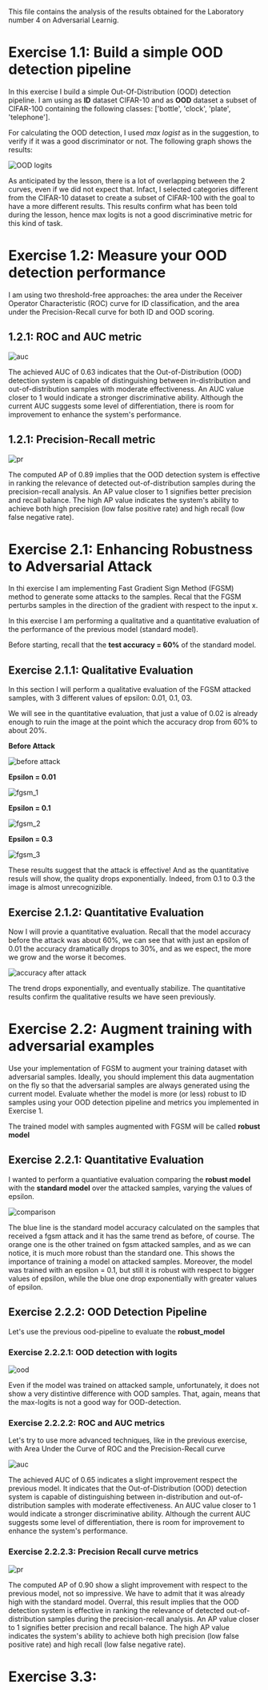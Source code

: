 This file contains the analysis of the results obtained for the Laboratory number 4 on Adversarial Learnig. 

# Exercise 1.1: Build a simple OOD detection pipeline

In this exercise I build a simple Out-Of-Distribution (OOD) detection pipeline. 
I am using as **ID** dataset CIFAR-10 and as **OOD** dataset a subset of CIFAR-100 containing the following classes: ['bottle', 'clock', 'plate', 'telephone'].

For calculating the OOD detection, I used *max logist* as in the suggestion, to verify if it was a good discriminator or not. 
The following graph shows the results: 

![OOD logits](https://github.com/salahjebali/DeepLearningApplications_labs/blob/main/lab4/results/ex_1_ood_logits.png)

As anticipated by the lesson, there is a lot of overlapping between the 2 curves, even if we did not expect that. 
Infact, I selected categories different from the CIFAR-10 dataset to create a subset of CIFAR-100 with the goal to have a more different results. 
This results confirm what has been told during the lesson, hence max logits is not a good discriminative metric for this kind of task.

# Exercise 1.2: Measure your OOD detection performance

I am using two threshold-free approaches: the area under the Receiver Operator Characteristic (ROC) curve for ID classification, and the area under the Precision-Recall curve for both ID and OOD scoring.

## 1.2.1: ROC and AUC metric

![auc](https://github.com/salahjebali/DeepLearningApplications_labs/blob/main/lab4/results/ex_1_auc.png)

The achieved AUC of 0.63 indicates that the Out-of-Distribution (OOD) detection system is capable of distinguishing between in-distribution and out-of-distribution samples with moderate effectiveness. 
An AUC value closer to 1 would indicate a stronger discriminative ability. 
Although the current AUC suggests some level of differentiation, there is room for improvement to enhance the system's performance.

## 1.2.1: Precision-Recall metric 

![pr](https://github.com/salahjebali/DeepLearningApplications_labs/blob/main/lab4/results/ex_1_pr.png)

The computed AP of 0.89 implies that the OOD detection system is effective in ranking the relevance of detected out-of-distribution samples during the precision-recall analysis.
An AP value closer to 1 signifies better precision and recall balance. 
The high AP value indicates the system's ability to achieve both high precision (low false positive rate) and high recall (low false negative rate).

# Exercise 2.1: Enhancing Robustness to Adversarial Attack

In thi exercise I am implementing Fast Gradient Sign Method (FGSM) method to generate some attacks to the samples. 
Recal that the FGSM perturbs samples in the direction of the gradient with respect to the input x. 

In this exercise I am performing a qualitative and a quantitative evaluation of the performance of the previous model (standard model). 

Before starting, recall that the **test accuracy = 60%** of the standard model.

## Exercise 2.1.1: Qualitative Evaluation 

In this section I will perform a qualitative evaluation of the FGSM attacked samples, with 3 different values of epsilon: 0.01, 0.1, 03. 

We will see in the quantitative evaluation, that just a value of 0.02 is already enough to ruin the image at the point which the accuracy drop from 60% to about 20%.

**Before Attack** 

![before attack](https://github.com/salahjebali/DeepLearningApplications_labs/blob/main/lab4/results/ex_2_before_attack.png)

**Epsilon = 0.01**

![fgsm_1](https://github.com/salahjebali/DeepLearningApplications_labs/blob/main/lab4/results/ex_2_after_attack_1.png)

**Epsilon = 0.1**

![fgsm_2](https://github.com/salahjebali/DeepLearningApplications_labs/blob/main/lab4/results/ex_2_after_attack_2.png)

**Epsilon = 0.3**

![fgsm_3](https://github.com/salahjebali/DeepLearningApplications_labs/blob/main/lab4/results/ex_2_after_attack_3.png)

These results suggest that the attack is effective! And as the quantitative resuls will show, the quality drops exponentially. Indeed, from 0.1 to 0.3 the image is almost unrecognizible.

## Exercise 2.1.2: Quantitative Evaluation

Now I will provie a quantitative evaluation. Recall that the model accuracy before the attack was about 60%, we can see that with just an epsilon of 0.01 the accuracy dramatically drops to 30%, and as we espect, the more we grow and the worse it becomes.

![accuracy after attack](https://github.com/salahjebali/DeepLearningApplications_labs/blob/main/lab4/results/ex_2_qe.png)

The trend drops exponentially, and eventually stabilize. The quantitative results confirm the qualitative results we have seen previously.

# Exercise 2.2: Augment training with adversarial examples

Use your implementation of FGSM to augment your training dataset with adversarial samples. Ideally, you should implement this data augmentation on the fly so that the adversarial samples are always generated using the current model. Evaluate whether the model is more (or less) robust to ID samples using your OOD detection pipeline and metrics you implemented in Exercise 1.

The trained model with samples augmented with FGSM will be called **robust model**

## Exercise 2.2.1: Quantitative Evaluation 

I wanted to perform a quantiative evaluation comparing the **robust model** with the **standard model** over the attacked samples, varying the values of epsilon. 

![comparison ](https://github.com/salahjebali/DeepLearningApplications_labs/blob/main/lab4/results/ex_2_fgsm_qe.png)

The blue line is the standard model accuracy calculated on the samples that received a fgsm attack and it has the same trend as before, of course. 
The orange one is the other trained on fgsm attacked samples, and as we can notice, it is much more robust than the standard one. 
This shows the importance of training a model on attacked samples. 
Moreover, the model was trained with an epsilon = 0.1, but still it is robust with respect to bigger values of epsilon, while the blue one drop exponentially with greater values of epsilon.

## Exercise 2.2.2: OOD Detection Pipeline

Let's use the previous ood-pipeline to evaluate the **robust_model**

### Exercise 2.2.2.1: OOD detection with logits 

![ood](https://github.com/salahjebali/DeepLearningApplications_labs/blob/main/lab4/results/ex_2_fgsm_ood.png)

Even if the model was trained on attacked sample, unfortunately, it does not show a very distintive difference with OOD samples. That, again, means that the max-logits is not a good way for OOD-detection.

### Exercise 2.2.2.2: ROC and AUC metrics

Let's try to use more advanced techniques, like in the previous exercise, with Area Under the Curve of ROC and the Precision-Recall curve

![auc](https://github.com/salahjebali/DeepLearningApplications_labs/blob/main/lab4/results/ex_2_fgsm_auc.png)

The achieved AUC of 0.65 indicates a slight improvement respect the previous model. It indicates that the Out-of-Distribution (OOD) detection system is capable of distinguishing between in-distribution and out-of-distribution samples with moderate effectiveness. An AUC value closer to 1 would indicate a stronger discriminative ability. Although the current AUC suggests some level of differentiation, there is room for improvement to enhance the system's performance.

### Exercise 2.2.2.3: Precision Recall curve metrics

![pr](https://github.com/salahjebali/DeepLearningApplications_labs/blob/main/lab4/results/ex_2_fgsm_pr.png)

The computed AP of 0.90 show a slight improvement with respect to the previous model, not so impressive. We have to admit that it was already high with the standard model. Overral, this result implies that the OOD detection system is effective in ranking the relevance of detected out-of-distribution samples during the precision-recall analysis. An AP value closer to 1 signifies better precision and recall balance. The high AP value indicates the system's ability to achieve both high precision (low false positive rate) and high recall (low false negative rate).

# Exercise 3.3: 


